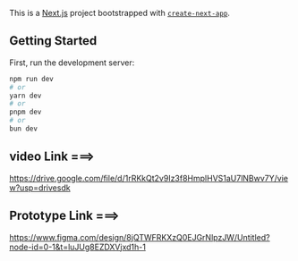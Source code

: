 This is a [Next.js](https://nextjs.org) project bootstrapped with [`create-next-app`](https://nextjs.org/docs/app/api-reference/cli/create-next-app).

## Getting Started

First, run the development server:

```bash
npm run dev
# or
yarn dev
# or
pnpm dev
# or
bun dev
```


## video Link ===>

https://drive.google.com/file/d/1rRKkQt2v9Iz3f8HmplHVS1aU7lNBwv7Y/view?usp=drivesdk


## Prototype Link ===>

https://www.figma.com/design/8jQTWFRKXzQ0EJGrNlpzJW/Untitled?node-id=0-1&t=luJUg8EZDXVjxd1h-1

